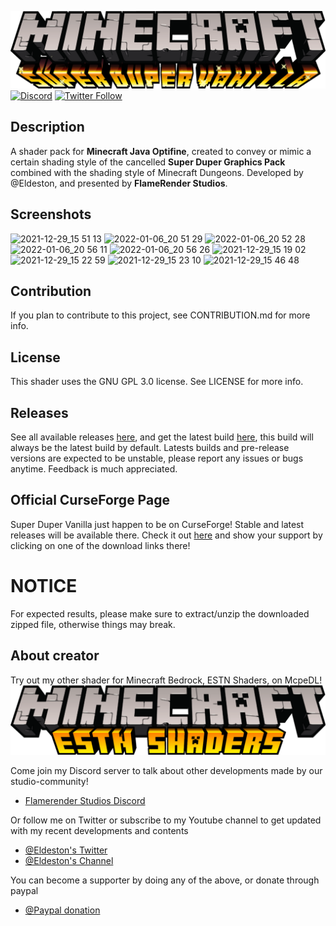 ![titleLogo](/shaders/textures/title.png)
[![Discord](https://img.shields.io/discord/604061216779796492.svg?logo=discord&logoColor=white&logoWidth=20&labelColor=7289DA&label=Discord)](https://discord.gg/4XNhkcd)
[![Twitter Follow](https://img.shields.io/twitter/follow/eldeston?color=dark&label=Follow&logoColor=dark)](https://twitter.com/eldeston)

## Description
   A shader pack for **Minecraft Java Optifine**, created to convey or mimic a certain shading style of the cancelled __Super Duper Graphics Pack__ combined with the shading style of Minecraft Dungeons. Developed by @Eldeston, and presented by __FlameRender Studios__.

## Screenshots
![2021-12-29_15 51 13](https://user-images.githubusercontent.com/59617287/148426077-f6b04fca-ffaa-4e38-b4f2-20fdc3ca36e2.png)
![2022-01-06_20 51 29](https://user-images.githubusercontent.com/59617287/148426111-031e2906-7285-4521-b064-f355c5d7b36e.png)
![2022-01-06_20 52 28](https://user-images.githubusercontent.com/59617287/148426121-044649ad-fdcd-45e7-bdbb-7b41f9dc02e8.png)
![2022-01-06_20 56 11](https://user-images.githubusercontent.com/59617287/148426123-3733564f-fa1e-424b-a995-e48adfc6357a.png)
![2022-01-06_20 56 26](https://user-images.githubusercontent.com/59617287/148426129-93c6f425-8215-465d-9fad-b1ce2d463fd1.png)
![2021-12-29_15 19 02](https://user-images.githubusercontent.com/59617287/148426133-1d1ae77c-b860-4212-be22-f0cffca93c36.png)
![2021-12-29_15 22 59](https://user-images.githubusercontent.com/59617287/148426151-f73ec7c7-18ba-4d32-a6b0-06ed3d0046ba.png)
![2021-12-29_15 23 10](https://user-images.githubusercontent.com/59617287/148426195-441c9b0d-1907-4988-a2ab-73326191406d.png)
![2021-12-29_15 46 48](https://user-images.githubusercontent.com/59617287/148426242-5a739d72-5439-475b-8dc9-928886df5df0.png)

## Contribution
   If you plan to contribute to this project, see CONTRIBUTION.md for more info.

## License 
   This shader uses the GNU GPL 3.0 license. See LICENSE for more info.

## Releases
   See all available releases [here](https://github.com/Eldeston/Super-Duper-Vanilla/releases), and get the latest build [here](https://github.com/Eldeston/Super-Duper-Vanilla/archive/refs/heads/master.zip), this build will always be the latest build by default. Latests builds and pre-release versions are expected to be unstable, please report any issues or bugs anytime. Feedback is much appreciated.

## Official CurseForge Page
   Super Duper Vanilla just happen to be on CurseForge! Stable and latest releases will be available there. Check it out [here](https://www.curseforge.com/minecraft/customization/super-duper-vanilla-shaders) and show your support by clicking on one of the download links there!

# NOTICE
   For expected results, please make sure to extract/unzip the downloaded zipped file, otherwise things may break.

## About creator
   Try out my other shader for Minecraft Bedrock, ESTN Shaders, on McpeDL!
   [![img](https://github.com/Eldeston/ESTN-Shaders/blob/master/textures/ui/title.png)](https://mcpedl.com/estn-shaders/?cookie_check=1)
   
   Come join my Discord server to talk about other developments made by our studio-community!
   * [Flamerender Studios Discord](https://discord.gg/4XNhkcd)
   
   Or follow me on Twitter or subscribe to my Youtube channel to get updated with my recent developments and contents
   * [@Eldeston's Twitter](https://twitter.com/eldeston)
   * [@Eldeston's Channel](https://www.youtube.com/channel/UCQCkkFh25ydxZwCqpBhJJlg?view_as=subscriber)

   You can become a supporter by doing any of the above, or donate through paypal
   * [@Paypal donation](https://www.paypal.com/donate?hosted_button_id=4XLQ4WE296JKW)
